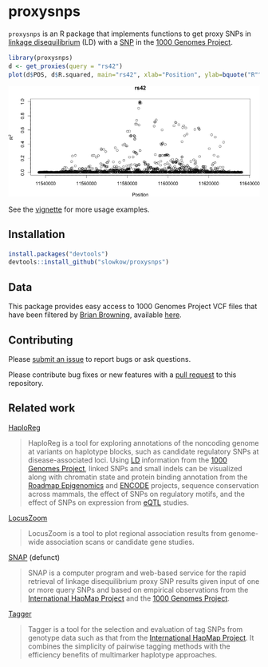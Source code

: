 # proxysnps

`proxysnps` is an R package that implements functions to get proxy SNPs
in [linkage disequilibrium][LD] (LD) with a [SNP] in the [1000 Genomes
Project][1000genomes].

```r
library(proxysnps)
d <- get_proxies(query = "rs42")
plot(d$POS, d$R.squared, main="rs42", xlab="Position", ylab=bquote("R"^2))
```

![rs42](https://github.com/slowkow/proxysnps/blob/master/rs42.png)

See the [vignette] for more usage examples.

## Installation

```r
install.packages("devtools")
devtools::install_github("slowkow/proxysnps")
```

## Data

This package provides easy access to 1000 Genomes Project VCF files that have
been filtered by [Brian Browning][browning], available
[here][beagle_1000genomes].

[browning]: https://faculty.washington.edu/browning/
[beagle_1000genomes]: http://bochet.gcc.biostat.washington.edu/beagle/1000_Genomes_phase3_v5a/

## Contributing

Please [submit an issue][issues] to report bugs or ask questions.

Please contribute bug fixes or new features with a [pull request][pull] to this
repository.

[issues]: https://github.com/slowkow/proxysnps/issues
[pull]: https://help.github.com/articles/using-pull-requests/

## Related work

[HaploReg][haploreg]

> HaploReg is a tool for exploring annotations of the noncoding genome at
> variants on haplotype blocks, such as candidate regulatory SNPs at
> disease-associated loci. Using [LD] information from the [1000 Genomes
> Project][1000genomes], linked SNPs and small indels can be visualized along
> with chromatin state and protein binding annotation from the [Roadmap
> Epigenomics][roadmap] and [ENCODE] projects, sequence conservation across
> mammals, the effect of SNPs on regulatory motifs, and the effect of SNPs on
> expression from [eQTL] studies.

[LocusZoom][locuszoom]

> LocusZoom is a tool to plot regional association results from genome-wide
> association scans or candidate gene studies.

[SNAP][snap] (defunct)

> SNAP is a computer program and web-based service for the rapid retrieval of
> linkage disequilibrium proxy SNP results given input of one or more query
> SNPs and based on empirical observations from the [International HapMap
> Project][hapmap] and the [1000 Genomes Project][1000genomes].

[Tagger][tagger]

> Tagger is a tool for the selection and evaluation of tag SNPs from genotype
> data such as that from the [International HapMap Project][hapmap]. It
> combines the simplicity of pairwise tagging methods with the efficiency
> benefits of multimarker haplotype approaches.

[LD]: https://en.wikipedia.org/wiki/Linkage_disequilibrium
[SNP]: https://en.wikipedia.org/wiki/Single-nucleotide_polymorphism
[eQTL]: https://en.wikipedia.org/wiki/Expression_quantitative_trait_loci

[vignette]: https://github.com/slowkow/proxysnps/blob/master/vignettes/proxysnps.md

[hapmap]: http://www.hapmap.org/
[1000genomes]: http://www.1000genomes.org/
[GRCh37]: http://www.1000genomes.org/faq/which-reference-assembly-do-you-use
[roadmap]: http://www.roadmapepigenomics.org/
[ENCODE]: https://www.encodeproject.org/

[haploreg]: http://www.broadinstitute.org/mammals/haploreg/
[locuszoom]: http://locuszoom.sph.umich.edu/locuszoom/
[snap]: http://www.broadinstitute.org/mpg/snap/
[tagger]: https://www.broadinstitute.org/mpg/tagger/
